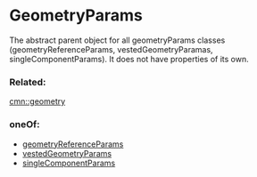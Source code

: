 # GeometryParams

The abstract parent object for all geometryParams classes (geometryReferenceParams, vestedGeometryParamas, singleComponentParams). It does not have properties of its own.

### Related:

[cmn::geometry](geometry.cmn.md)
### oneOf:

- [geometryReferenceParams](geometryReferenceParams.cmn.md)
- [vestedGeometryParams](vestedGeometryParams.cmn.md)
- [singleComponentParams](singleComponentParams.cmn.md)


